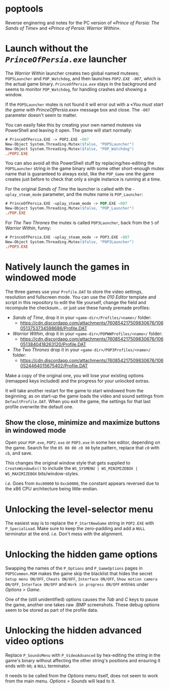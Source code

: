 # poptools
Reverse enginering and notes for the PC version of «_Prince of Persia: The Sands of Time_» and «_Prince of Persia: Warrior Within_».

# Launch without the _`PrinceOfPersia.exe`_ launcher

The _Warrior Within_ launcher creates two global named mutexes; `POP5Launcher` and `POP_Watchdog`, and then launches _`POP2.EXE -007`_, which is the actual game binary. _`PrinceOfPersia.exe`_ stays in the background and seems to monitor `POP_Watchdog`, for handling crashes and showing a window.

If the `POP5Launcher` mutex is not found it will error out with a «_You must start the game with PrinceOfPersia.exe_» message box and close. The `-007` parameter doesn't seem to matter.

You can easily fake this by creating your own named mutexes via PowerShell and leaving it open. The game will start normally:
```ps
# PrinceOfPersia.EXE -> POP2.EXE -007
New-Object System.Threading.Mutex($false, "POP5Launcher")
New-Object System.Threading.Mutex($false, "POP_Watchdog")
./POP2.EXE
```

You can also avoid all this PowerShell stuff by replacing/hex-editing the `POP5Launcher` string in the game binary with some other short-enough mutex name that is guaranteed to always exist, like the `POP_Game` one the game creates just before to check that only a single instance is running at a time.


For the original _Sands of Time_ the launcher is called with the `-uplay_steam_mode` parameter, and the mutex name is `POP_Launcher`:
```ps
# PrinceOfPersia.EXE -uplay_steam_mode -> POP.EXE -007
New-Object System.Threading.Mutex($false, "POP_Launcher")
./POP.EXE
```

For _The Two Thrones_ the mutex is called `POP3Launcher`, back from the `5` of _Warrior Within_, funny:
```ps
# PrinceOfPersia.EXE -uplay_steam_mode -> POP3.EXE -007
New-Object System.Threading.Mutex($false, "POP3Launcher")
./POP3.EXE
```

# Natively launch the games in windowed mode

The three games use your `Profile.DAT` to store the video settings, resolution and fullscreen mode. You can use the *010 Editor* template and script in this repository to edit the file yourself, change the field and recompute the checksum... or just use these handy premade profiles:

* *Sands of Time*, drop it in your `<game-dir>/Profiles/<name>/` folder:
  *  https://cdn.discordapp.com/attachments/760854217509830676/1060513753734598686/Profile.DAT
* *Warrior Within*, drop it in your `<game-dir>/POPWWProfiles/<name>/` folder:
  * https://cdn.discordapp.com/attachments/760854217509830676/1060513840418263120/Profile.DAT
* *The Two Thrones* drop it in your `<game-dir>/POP3Profiles/<name>/` folder:
  * https://cdn.discordapp.com/attachments/760854217509830676/1060524464015675402/Profile.DAT

Make a copy of the original one, you will lose your existing options (remapped keys included) and the progress for your unlocked extras.

It will take another restart for the game to start windowed from the beginning; as on start-up the game loads the video and sound settings from `DefaultProfile.DAT`. When you exit the game, the settings for that last profile overwrite the default one.

## Show the close, minimize and maximize buttons in windowed mode

Open your `POP.exe`, `POP2.exe` or `POP3.exe` in some hex editor, depending on the game. Search for the `05 00 00 c0 00` byte pattern, replace that `c0` with `cb`, and save.

This changes the original window style that gets supplied to `CreateWindowEx()` to include the `WS_SYSMENU | WS_MINIMIZEBOX | WS_MAXIMIZEBOX` bits/window-styles.

*i.e.* Goes from `0xc00000` to `0xcb0000`, the constant appears reversed due to the x86 CPU architecture being little-endian.

# Unlocking the level-selector menu
The easiest way is to replace the `P_StartNewGame` string in `POP2.EXE` with `P_SpecialLoad`. Make sure to keep the zero-padding and add a `NULL` terminator at the end. _i.e._ Don't mess with the alignment.

# Unlocking the hidden game options
Swapping the names of the `P_Options` and `P_GameOptions` pages in `POP5Common.MGM` makes the game skip the blacklist that hides the secret `Setup menu ON/OFF`, `Cheats ON/OFF`, `Interface ON/OFF`, `Show motion camera ON/OFF`, `Interface ON/OFF` and `Work in progress ON/OFF` entries under _Options > Game_.

One of the (still unidentified) options causes the _Tab_ and _C_ keys to pause the game, another one takes raw .BMP screenshots. These debug options seem to be stored as part of the profile data.

# Unlocking the hidden advanced video options
Replace `P_SoundsMenu` with `P_VideoAdvanced` by hex-editing the string in the game's binary without affecting the other string's positions and ensuring it ends with `00`; a `NULL` terminator.

It needs to be called from the _Options_ menu itself, does not seem to work from the main menu. _Options > Sounds_ will lead to it.
